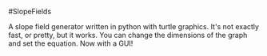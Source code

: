 #SlopeFields

A slope field generator written in python with turtle graphics. It's not exactly fast, or pretty, but it works. You can change the dimensions of the graph and set the equation. Now with a GUI!
